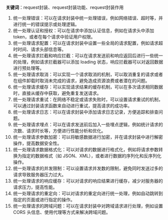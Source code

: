 **关键词**：request封装、request封装功能、request封装作用

1. 统一处理错误：可以在请求封装中统一处理错误，例如网络错误、超时等，并进行统一的错误提示或处理逻辑。
2. 统一处理认证和授权：可以在请求中添加认证信息，例如在请求头中添加 token，或者在每个请求中验证用户权限。
3. 统一处理请求配置：可以在请求封装中设置一些全局的请求配置，例如请求超时时间、请求头部信息等。
4. 统一处理请求拦截和响应拦截：可以在请求发送前和响应返回后进行一些统一的处理，例如请求拦截器可以添加 loading 状态，响应拦截器可以对返回数据进行预处理等。
5. 统一处理请求取消：可以实现一个请求取消的机制，可以取消重复的请求或者在组件卸载时取消未完成的请求，避免造成资源浪费或者潜在的问题。
6. 统一处理请求缓存：可以实现请求结果的缓存机制，可以在多次请求相同数据时，直接从缓存中获取，避免重复发送请求。
7. 统一处理请求重试：在网络不稳定或请求失败时，可以设置请求重试的机制，可以通过封装请求函数来自动进行重试，提高请求的成功率。
8. 统一处理请求日志：可以在请求封装中添加请求日志记录，方便追踪和排查问题。
9. 统一处理请求埋点：可以在请求发送前后加入一些埋点逻辑，例如统计请求的次数、请求时长等，方便进行性能分析和优化。
10. 统一处理请求参数加密：可以将敏感数据进行加密，并在请求封装中进行解密操作，提高数据安全性。
11. 统一处理请求数据格式化：可以对请求的数据进行格式化，例如将请求参数转换为指定的数据格式（如 JSON、XML），或者进行数据的序列化和反序列化操作。
12. 统一处理请求的并发限制：可以设置请求并发数的限制，避免同时发送过多的请求导致服务器压力过大。
13. 统一处理请求的响应缓存：可以对请求的响应结果进行缓存，减少对服务器的请求压力，提高性能。
14. 统一处理请求的重定向：可以对请求的重定向进行统一处理，例如自动跳转到指定的页面或进行指定的操作。
15. 统一处理请求的跨域问题：可以在请求封装中对跨域请求进行处理，例如设置 CORS 头信息、使用代理等方式来解决跨域问题。

